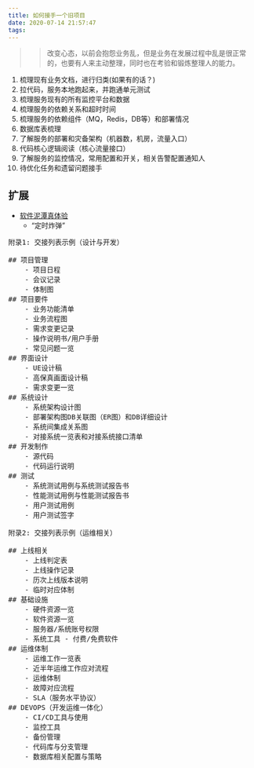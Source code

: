 ```yaml
---
title: 如何接手一个旧项目
date: 2020-07-14 21:57:47
tags:
---
```


>> 改变心态，以前会抱怨业务乱，但是业务在发展过程中乱是很正常的，也要有人来主动整理，同时也在考验和锻炼整理人的能力。

1. 梳理现有业务文档，进行归类(如果有的话？)
2. 拉代码，服务本地跑起来，并跑通单元测试
3. 梳理服务现有的所有监控平台和数据
4. 梳理服务的依赖关系和超时时间
5. 梳理服务的依赖组件（MQ，Redis，DB等）和部署情况
6. 数据库表梳理
7. 了解服务的部署和灾备架构（机器数，机房，流量入口）
8. 代码核心逻辑阅读（核心流量接口）
9. 了解服务的监控情况，常用配置和开关，相关告警配置通知人
10. 待优化任务和遗留问题接手

## 扩展
+ [软件泥潭真体验](https://mp.weixin.qq.com/s/lJAbzU43RJU-YLFMfiM__w)
	- “定时炸弹”


<pre>
附录1: 交接列表示例（设计与开发）

## 项目管理
	- 项目日程 
	- 会议记录
	- 体制图 
## 项目要件
	- 业务功能清单 
	- 业务流程图 
	- 需求变更记录 
	- 操作说明书/用户手册 
	- 常见问题一览 
## 界面设计
	- UE设计稿
	- 高保真画面设计稿
	- 需求变更一览
## 系统设计
	- 系统架构设计图
	- 部署架构图DB关联图（ER图）和DB详细设计
	- 系统间集成关系图
	- 对接系统一览表和对接系统接口清单
## 开发制作
	- 源代码
	- 代码运行说明
## 测试
	- 系统测试用例与系统测试报告书
	- 性能测试用例与性能测试报告书
	- 用户测试用例
	- 用户测试签字

附录2: 交接列表示例（运维相关）

## 上线相关
	- 上线判定表
	- 上线操作记录
	- 历次上线版本说明
	- 临时对应体制
## 基础设施
	- 硬件资源一览
	- 软件资源一览
	- 服务器/系统账号权限
	- 系统工具 - 付费/免费软件
## 运维体制
	- 运维工作一览表
	- 近半年运维工作应对流程
	- 运维体制
	- 故障对应流程
	- SLA（服务水平协议）
## DEVOPS（开发运维一体化）
	- CI/CD工具与使用
	- 监控工具
	- 备份管理
	- 代码库与分支管理
	- 数据库相关配置与策略

</pre>